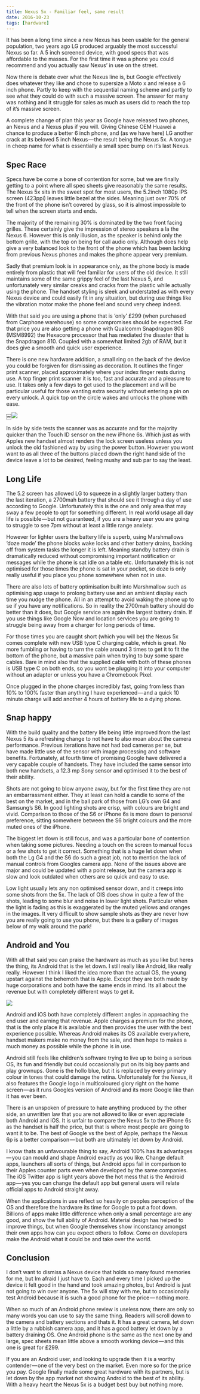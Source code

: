 ```yaml
---
title: Nexus 5x - Familiar feel, same result
date: 2016-10-23
tags: [hardware]
---
```

It has been a long time since a new Nexus has been usable for the general population, two years ago LG produced arguably the most successful Nexus so far. A 5 inch screened device, with good specs that was affordable to the masses. For the first time it was a phone you could recommend and you actually saw Nexus’ in use on the street.

Now there is debate over what the Nexus line is, but Google effectively does whatever they like and chose to supersize a Moto x and release a 6 inch phone. Partly to keep with the sequential naming scheme and partly to see what they could do with such a massive screen. The answer for many was nothing and it struggle for sales as much as users did to reach the top of it’s massive screen.

A complete change of plan this year as Google have released two phones, an Nexus and a Nexus plus if you will. Giving Chinese OEM Huawei a chance to produce a better 6 inch phone, and (as we have here) LG another crack at its beloved 5 inch Nexus — the result being the Nexus 5x. A tongue in cheep name for what is essentially a small spec bump on it’s last Nexus.

## Spec Race
Specs have be come a bone of contention for some, but we are finally getting to a point where all spec sheets give reasonably the same results. The Nexus 5x sits in the sweet spot for most users, the 5.2inch 1080p IPS screen (423ppi) leaves little bezel at the sides. Meaning just over 70% of the front of the phone isn’t covered by glass, so it is almost impossible to tell when the screen starts and ends.

The majority of the remaining 30% is dominated by the two front facing grilles. These certainly give the impression of stereo speakers a la the Nexus 6. However this is only illusion, as the speaker is behind only the bottom grille, with the top on being for call audio only. Although does help give a very balanced look to the front of the phone which has been lacking from previous Nexus phones and makes the phone appear very premium.

Sadly that premium look is in appearance only, as the phone body is made entirely from plastic that will feel familiar for users of the old device. It still maintains some of the same grippy feel of the last Nexus 5, and unfortunately very similar creaks and cracks from the plastic while actually using the phone. The handset styling is sleek and understated as with every Nexus device and could easily fit in any situation, but during use things like the vibration motor make the phone feel and sound very cheep indeed.

With that said you are using a phone that is ‘only’ £299 (when purchased from Carphone warehouse) so some compromises should be expected. For that price you are also getting a phone with Qualcomm Snapdragon 808 (MSM8992) the Hexacore processor that has mediated the disaster that is the Snapdragon 810. Coupled with a somewhat limited 2gb of RAM, but it does give a smooth and quick user experience.

There is one new hardware addition, a small ring on the back of the device you could be forgiven for dismissing as decoration. It outlines the finger print scanner, placed approximately where your index finger rests during use. A top finger print scanner it is too, fast and accurate and a pleasure to use. It takes only a few days to get used to the placement and will be particular useful for those wanting extra security without entering a pin on every unlock. A quick top on the circle wakes and unlocks the phone with ease.

￼![][image-1]

In side by side tests the scanner was as accurate and for the majority quicker than the Touch ID sensor on the new iPhone 6s. Which just as with Apples new handset almost renders the lock screen useless unless you unlock the old fashioned way by using the power button. However you wont want to as all three of the buttons placed down the right hand side of the device leave a lot to be desired, feeling mushy and sub par to say the least.

## Long Life
The 5.2 screen has allowed LG to squeeze in a slightly larger battery than the last iteration, a 2700mah battery that should see it through a day of use according to Google. Unfortunately this is the one and only area that may sway a few people to opt for something different. In real world usage all day life is possible — but not guaranteed, if you are a heavy user you are going to struggle to see 7pm without at least a little range anxiety.

However for lighter users the battery life is superb, using Marshmallows ‘doze mode’ the phone blocks wake locks and other battery drains, backing off from system tasks the longer it is left. Meaning standby battery drain is dramatically reduced without compromising important notification or messages while the phone is sat idle on a table etc. Unfortunately this is not optimised for those times the phone is sat in your pocket, so doze is only really useful if you place you phone somewhere when not in use.

There are also lots of battery optimisation built into Marshmallow such as optimising app usage to prolong battery use and an ambient display each time you nudge the phone. All in an attempt to avoid waking the phone up to se if you have any notifications. So in reality the 2700mah battery should do better than it does, but Google service are again the largest battery drain. If you use things like Google Now and location services you are going to struggle being away from a charger for long periods of time.

For those times you are caught short (which you will be) the Nexus 5x comes complete with new USB type C charging cable, which is great. No more fumbling or having to turn the cable around 3 times to get it to fit the bottom of the phone, but a massive pain when trying to buy some spare cables. Bare in mind also that the supplied cable with both of these phones is USB type C on both ends, so you wont be plugging it into your computer without an adapter or unless you have a Chromebook Pixel.

Once plugged in the phone charges incredibly fast, going from less than 10% to 100% faster than anything I have experienced — and a quick 10 minute charge will add another 4 hours of battery life to a dying phone.

## Snap happy
With the build quality and the battery life being little improved from the last Nexus 5 its a refreshing change to not have to also moan about the camera performance. Previous iterations have not had bad cameras per se, but have made little use of the sensor with image processing and software benefits. Fortunately, at fourth time of promising Google have delivered a very capable couple of handsets. They have included the same sensor into both new handsets, a 12.3 mp Sony sensor and optimised it to the best of their ability.

Shots are not going to blow anyone away, but for the first time they are not an embarrassment either. They at least can hold a candle to some of the best on the market, and in the ball park of those from LG’s own G4 and Samsung’s S6. In good lighting shots are crisp, with colours are bright and vivid. Comparison to those of the S6 or iPhone 6s is more down to personal preference, sitting somewhere between the S6 bright colours and the more muted ones of the iPhone.

The biggest let down is still focus, and was a particular bone of contention when taking some pictures. Needing a touch on the screen to manual focus or a few shots to get it correct. Something that is a huge let down when both the Lg G4 and the S6 do such a great job, not to mention the lack of manual controls from Googles camera app. None of the issues above are major and could be updated with a point release, but the camera app is slow and look outdated when others are so quick and easy to use.

Low light usually lets any non optimised sensor down, and it creeps into some shots from the 5x. The lack of OIS does show in quite a few of the shots, leading to some blur and noise in lower light shots. Particular when the light is fading as this is exaggerated by the muted yellows and oranges in the images. It very difficult to show sample shots as they are never how you are really going to use you phone, but there is a gallery of images below of my walk around the park!

## Android and You
With all that said you can praise the hardware as much as you like but heres the thing, its Android that is the let down. I still really like Android, like really really. However I think I liked the idea more than the actual OS, the young upstart against the behemoth that is Apple. Except they are both made by huge corporations and both have the same ends in mind. Its all about the revenue but with completely different ways to get it.

![][image-2]

Android and iOS both have completely different angles in approaching the end user and earning that revenue. Apple charges a premium for the phone, that is the only place it is available and then provides the user with the best experience possible. Whereas Android makes its OS available everywhere, handset makers make no money from the sale, and then hope to makes a much money as possible while the phone is in use.

Android still feels like children’s software trying to live up to being a serious OS, its fun and friendly but could occasionally put on its big boy pants and play grownups. Gone is the hollo blue, but it is replaced by every primary colour in tones that could damage the retina. Unfortunately for the Nexus, it also features the Google logo in multicoloured glory right on the home screen — as it runs Googles version of Android and its more Google like than it has ever been.

There is an unspoken of pressure to hate anything produced by the other side, an unwritten law that you are not allowed to like or even appreciate both Android and iOS. It is unfair to compare the Nexus 5x to the iPhone 6s as the handset is half the price, but that is where most people are going to want it to be. The best of Google vs the best of Apple, perhaps the Nexus 6p is a better comparison — but both are ultimately let down by Android.

I know thats an unfavourable thing to say, Android 100% has its advantages — you can mould and shape Android exactly as you like. Change default apps, launchers all sorts of things, but Android apps fail in comparison to their Apples counter parts even when developed by the same companies. The iOS Twitter app is light years above the hot mess that is the Android app — yes you can change the default app but general users will relate official apps to Android straight away.

When the applications in use reflect so heavily on peoples perception of the OS and therefore the hardware its time for Google to put a foot down. Billions of apps make little difference when only a small percentage are any good, and show the full ability of Android. Material design has helped to improve things, but when Google themselves show inconstancy amongst their own apps how can you expect others to follow. Come on developers make the Android what it could be and take over the world.

## Conclusion
I don’t want to dismiss a Nexus device that holds so many found memories for me, but Im afraid I just have to. Each and every time I picked up the device it felt good in the hand and took amazing photos, but Android is just not going to win over anyone. The 5x will stay with me, but to occasionally test Android because it is such a good phone for the price — nothing more.

When so much of an Android phone review is useless now, there are only so many words you can use to say the same thing. Readers will scroll down to the camera and battery sections and thats it. It has a great camera, let down a little by a rubbish camera app, and it has a good battery let down by a battery draining OS. One Android phone is the same as the next one by and large, spec sheets mean little above a smooth working device — and this one is great for £299.

If you are an Android user, and looking to upgrade then it is a worthy contender — one of the very best on the market. Even more so for the price you pay. Google finally made some great hardware with its partners, but is let down by the app market not showing Android to the best of its ability. With a heavy heart the Nexus 5x is a budget best buy but nothing more.

[image-1]:	https://cdn-images-1.medium.com/max/800/0*lbAga3a2BEED4j5q.png
[image-2]:	https://cdn-images-1.medium.com/max/600/0*xMvzod_E4YbZf1vR.png
